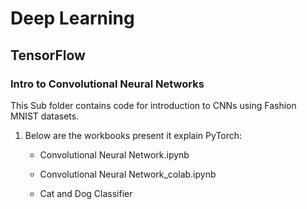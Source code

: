 # Deep Learning

## TensorFlow

### Intro to Convolutional Neural Networks

This Sub folder contains code for introduction to CNNs using Fashion MNIST datasets.

1. Below are the workbooks present it explain PyTorch:

    - Convolutional Neural Network.ipynb
    
    - Convolutional Neural Network_colab.ipynb
    
    - Cat and Dog Classifier
